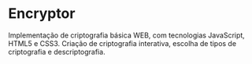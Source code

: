 # Encryptor
Implementação de criptografia básica WEB, com tecnologias JavaScript, HTML5 e CSS3. Criação de criptografia interativa, escolha de tipos de criptografia e descriptografia.
